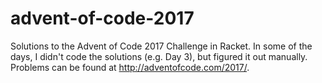 # advent-of-code-2017

Solutions to the Advent of Code 2017 Challenge in Racket. In some of the days, I didn't code the solutions (e.g. Day 3), but figured it out manually. Problems can be found at http://adventofcode.com/2017/.
